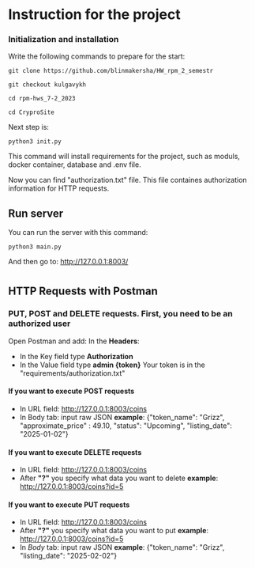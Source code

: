 # Instruction for the project
### Initialization and installation
Write the following commands to prepare for the start:
```
git clone https://github.com/blinmakersha/HW_rpm_2_semestr

git checkout kulgavykh

cd rpm-hws_7-2_2023

cd CryproSite
```

Next step is:
```
python3 init.py
```
This command will install requirements for the project, such as moduls, docker container, database and .env file.

Now you can find "authorization.txt" file. This file containes authorization information for HTTP requests.

## Run server
You can run the server with this command:
```
python3 main.py
```

And then go to:
http://127.0.0.1:8003/
#
## HTTP Requests with Postman
### PUT, POST and DELETE requests. First, you need to be an authorized user
Open Postman and add:
In the **Headers**:
- In the Key field type **Authorization**
- In the Value field type **admin {token}**
Your token is in the "requirements/authorization.txt"

#### If you want to execute POST requests

- In URL field: http://127.0.0.1:8003/coins
- In Body tab: input raw JSON
**example**: {"token_name": "Grizz", "approximate_price" : 49.10, "status": "Upcoming", "listing_date": "2025-01-02"}

#### If you want to execute DELETE requests

- In URL field: http://127.0.0.1:8003/coins
- After **"?"** you specify what data you want to delete
**example**: http://127.0.0.1:8003/coins?id=5

#### If you want to execute PUT requests

- In URL field: http://127.0.0.1:8003/coins
- After **"?"** you specify what data you want to put
**example**: http://127.0.0.1:8003/coins?id=5
- In *Body* tab: input raw JSON
**example**: {"token_name": "Grizz", "listing_date": "2025-02-02"}